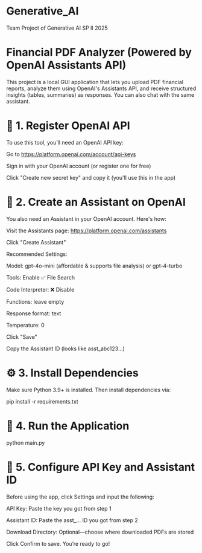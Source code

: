 # Generative_AI

 Team Project of Generative AI SP II 2025
 
# Financial PDF Analyzer (Powered by OpenAI Assistants API)

This project is a local GUI application that lets you upload PDF financial reports, analyze them using OpenAI's Assistants API, and receive structured insights (tables, summaries) as responses. You can also chat with the same assistant.

# 📌 1. Register OpenAI API

To use this tool, you’ll need an OpenAI API key:

Go to https://platform.openai.com/account/api-keys

Sign in with your OpenAI account (or register one for free)

Click "Create new secret key" and copy it (you'll use this in the app)

# 🤖 2. Create an Assistant on OpenAI

You also need an Assistant in your OpenAI account. Here's how:

Visit the Assistants page: https://platform.openai.com/assistants

Click "Create Assistant"

Recommended Settings:

Model: gpt-4o-mini (affordable & supports file analysis) or gpt-4-turbo

Tools: Enable ✅ File Search

Code Interpreter: ❌ Disable

Functions: leave empty

Response format: text

Temperature: 0

Click "Save"

Copy the Assistant ID (looks like asst_abc123...)

# ⚙️ 3. Install Dependencies

Make sure Python 3.9+ is installed. Then install dependencies via:

pip install -r requirements.txt

# 🚀 4. Run the Application

python main.py

# 🔐 5. Configure API Key and Assistant ID

Before using the app, click Settings and input the following:

API Key: Paste the key you got from step 1

Assistant ID: Paste the asst_... ID you got from step 2

Download Directory: Optional—choose where downloaded PDFs are stored

Click Confirm to save. You’re ready to go!